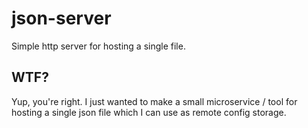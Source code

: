 # json-server

Simple http server for hosting a single file.

## WTF?

Yup, you're right. I just wanted to make a small microservice / tool for hosting a single json file which I can use as remote config storage.
